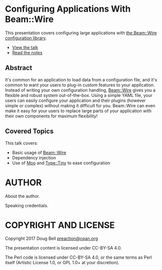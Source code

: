 
# Configuring Applications With Beam::Wire

This presentation covers configuring large applications with [the
Beam::Wire configuration library](http://metacpan.org/pod/Beam::Wire).

* [View the talk](http://preaction.github.io/Configuring-Applications-With-Beam-Wire/)
* [Read the notes](http://github.com/preaction/Configuring-Applications-With-Beam-Wire/blob/master/NOTES.md)

## Abstract

It's common for an application to load data from a configuration file,
and it's common to want your users to plug-in custom features to your
application. Instead of writing your own configuration handling,
[Beam::Wire](http://metacpan.org/pod/Beam::Wire) gives you a flexible
and robust system out-of-the-box. Using a simple YAML file, your users
can easily configure your application and their plugins (however simple
or complex) without making it difficult for you. Beam::Wire can even
make it easy for your users to replace large parts of your application
with their own components for maximum flexibility!

## Covered Topics

This talk covers:

* Basic usage of [Beam::Wire](http://metacpan.org/pod/Beam::Wire)
* Dependency injection
* Use of [Moo](http://metacpan.org/pod/Moo) and
  [Type::Tiny](http://metacpan.org/pod/Type::Tiny) to ease configuration

# AUTHOR

About the author.

Speaking credentials.

# COPYRIGHT AND LICENSE

Copyright 2017 Doug Bell <preaction@cpan.org>

The presentation content is licensed under CC-BY-SA 4.0.

The Perl code is licensed under CC-BY-SA 4.0, or the same terms as Perl
itself (Artistic License 1.0, or GPL 1.0+ at your discretion).

